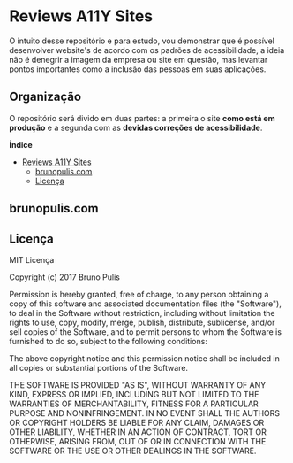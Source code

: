 # Reviews A11Y Sites

O intuito desse repositório e para estudo, vou demonstrar que é possível desenvolver website's de acordo com os padrões de acessibilidade, a ideia não é denegrir a imagem da empresa ou site em questão, mas levantar pontos importantes como a inclusão das pessoas em suas aplicações.

## Organização

O repositório será divido em duas partes: a primeira o site **como está em produção** e a segunda com as **devidas correções de acessibilidade**.

**Índice**

- [Reviews A11Y Sites](##reviews-a11y-sites)
  - [brunopulis.com](#brunopulis.com)
  - [Licença](#licença)

## brunopulis.com



## Licença

MIT Licença

Copyright (c) 2017 Bruno Pulis

Permission is hereby granted, free of charge, to any person obtaining a copy
of this software and associated documentation files (the "Software"), to deal
in the Software without restriction, including without limitation the rights
to use, copy, modify, merge, publish, distribute, sublicense, and/or sell
copies of the Software, and to permit persons to whom the Software is
furnished to do so, subject to the following conditions:

The above copyright notice and this permission notice shall be included in all
copies or substantial portions of the Software.

THE SOFTWARE IS PROVIDED "AS IS", WITHOUT WARRANTY OF ANY KIND, EXPRESS OR
IMPLIED, INCLUDING BUT NOT LIMITED TO THE WARRANTIES OF MERCHANTABILITY,
FITNESS FOR A PARTICULAR PURPOSE AND NONINFRINGEMENT. IN NO EVENT SHALL THE
AUTHORS OR COPYRIGHT HOLDERS BE LIABLE FOR ANY CLAIM, DAMAGES OR OTHER
LIABILITY, WHETHER IN AN ACTION OF CONTRACT, TORT OR OTHERWISE, ARISING FROM,
OUT OF OR IN CONNECTION WITH THE SOFTWARE OR THE USE OR OTHER DEALINGS IN THE
SOFTWARE.
